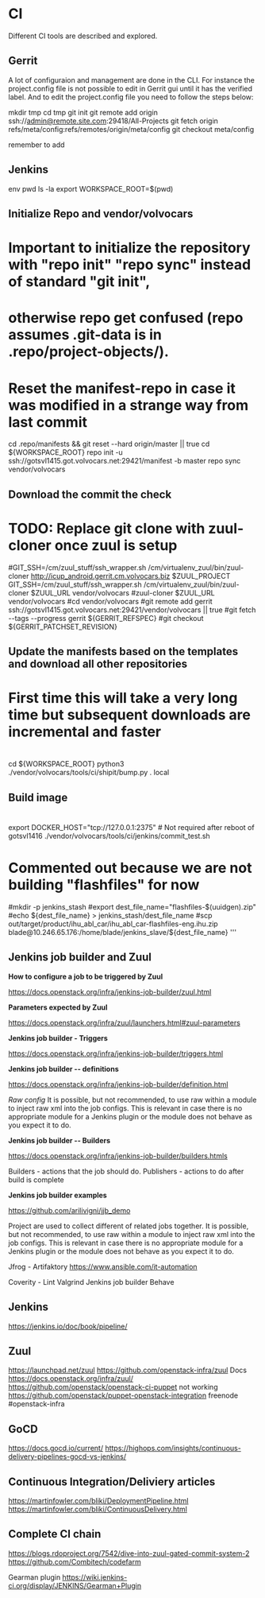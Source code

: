  CI
====
Different CI tools are described and explored.

Gerrit
------

A lot of configuraion and management are done in the CLI. For instance the project.config file is not possible to edit in 
Gerrit gui until it has the verified label. 
And to edit the project.config file you need to follow the steps below:


mkdir tmp
cd tmp
git init
git remote add origin ssh://admin@remote.site.com:29418/All-Projects
git fetch origin refs/meta/config:refs/remotes/origin/meta/config
git checkout meta/config

remember to add 


Jenkins
-------
env
pwd
ls -la
export WORKSPACE_ROOT=$(pwd)


## Initialize Repo and vendor/volvocars
#
# Important to initialize the repository with "repo init" "repo sync" instead of standard "git init", 
# otherwise repo get confused (repo assumes .git-data is in .repo/project-objects/).
# Reset the manifest-repo in case it was modified in a strange way from last commit
cd .repo/manifests && git reset --hard origin/master || true
cd ${WORKSPACE_ROOT}
repo init -u ssh://gotsvl1415.got.volvocars.net:29421/manifest -b master
repo sync vendor/volvocars

## Download the commit the check
#
# TODO: Replace git clone with zuul-cloner once zuul is setup
#GIT_SSH=/cm/zuul_stuff/ssh_wrapper.sh /cm/virtualenv_zuul/bin/zuul-cloner http://icup_android.gerrit.cm.volvocars.biz $ZUUL_PROJECT
GIT_SSH=/cm/zuul_stuff/ssh_wrapper.sh /cm/virtualenv_zuul/bin/zuul-cloner $ZUUL_URL vendor/volvocars
#zuul-cloner $ZUUL_URL vendor/volvocars
#cd vendor/volvocars
#git remote add gerrit ssh://gotsvl1415.got.volvocars.net:29421/vendor/volvocars  || true
#git fetch --tags --progress gerrit ${GERRIT_REFSPEC}
#git checkout ${GERRIT_PATCHSET_REVISION}

## Update the manifests based on the templates and download all other repositories
# First time this will take a very long time but subsequent downloads are incremental and faster
#
cd ${WORKSPACE_ROOT}
python3 ./vendor/volvocars/tools/ci/shipit/bump.py . local

## Build image
#
export DOCKER_HOST="tcp://127.0.0.1:2375" # Not required after reboot of gotsvl1416
./vendor/volvocars/tools/ci/jenkins/commit_test.sh


# Commented out because we are not building "flashfiles" for now
#mkdir -p jenkins_stash
#export dest_file_name="flashfiles-$(uuidgen).zip"
#echo ${dest_file_name} > jenkins_stash/dest_file_name
#scp out/target/product/ihu_abl_car/ihu_abl_car-flashfiles-eng.ihu.zip blade@10.246.65.176:/home/blade/jenkins_slave/${dest_file_name} '''



Jenkins job builder and Zuul
----------------------------

**How to configure a job to be triggered by Zuul**

https://docs.openstack.org/infra/jenkins-job-builder/zuul.html

**Parameters expected by Zuul**

https://docs.openstack.org/infra/zuul/launchers.html#zuul-parameters

**Jenkins job builder - Triggers**

https://docs.openstack.org/infra/jenkins-job-builder/triggers.html

**Jenkins job builder -- definitions**

https://docs.openstack.org/infra/jenkins-job-builder/definition.html

*Raw config*
It is possible, but not recommended, to use raw within a module to inject raw xml into the job configs.
This is relevant in case there is no appropriate module for a Jenkins plugin or the module does not behave as you expect it to do.

**Jenkins job builder -- Builders**

https://docs.openstack.org/infra/jenkins-job-builder/builders.htmls


Builders - actions that the job should do.
Publishers - actions to do after build is complete

**Jenkins job builder examples**

https://github.com/arilivigni/jjb_demo

Project are used to collect different of related jobs together.
It is possible, but not recommended, to use raw within a module to inject raw xml into the job configs.
This is relevant in case there is no appropriate module for a Jenkins plugin or the module does not behave as you expect it to do.

Jfrog - Artifaktory
https://www.ansible.com/it-automation

Coverity - Lint
Valgrind
Jenkins job builder
Behave

Jenkins
-------
https://jenkins.io/doc/book/pipeline/

Zuul
----
https://launchpad.net/zuul
https://github.com/openstack-infra/zuul
Docs https://docs.openstack.org/infra/zuul/
https://github.com/openstack/openstack-ci-puppet not working
https://github.com/openstack/puppet-openstack-integration
freenode #openstack-infra

GoCD
----
https://docs.gocd.io/current/
https://highops.com/insights/continuous-delivery-pipelines-gocd-vs-jenkins/

Continuous Integration/Deliviery articles
-----------------------------------------
https://martinfowler.com/bliki/DeploymentPipeline.html
https://martinfowler.com/bliki/ContinuousDelivery.html


Complete CI chain
-----------------
https://blogs.rdoproject.org/7542/dive-into-zuul-gated-commit-system-2
https://github.com/Combitech/codefarm


Gearman plugin
https://wiki.jenkins-ci.org/display/JENKINS/Gearman+Plugin